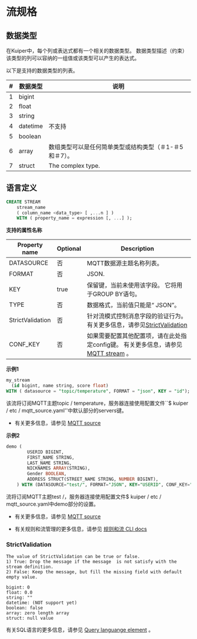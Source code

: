 # 流规格

## 数据类型



在Kuiper中，每个列或表达式都有一个相关的数据类型。 数据类型描述（约束）该类型的列可以容纳的一组值或该类型可以产生的表达式。

以下是支持的数据类型的列表。

| #    | 数据类型 | 说明                                                   |
| ---- | -------- | ------------------------------------------------------ |
| 1    | bigint   |                                                        |
| 2    | float    |                                                        |
| 3    | string   |                                                        |
| 4    | datetime | 不支持                                                 |
| 5    | boolean  |                                                        |
| 6    | array    | 数组类型可以是任何简单类型或结构类型（＃1-＃5和＃7）。 |
| 7    | struct   | The complex type.                                      |

## 语言定义

```sql
CREATE STREAM   
    stream_name   
    ( column_name <data_type> [ ,...n ] )
    WITH ( property_name = expression [, ...] );
```

**支持的属性名称**

| Property name | Optional | Description                                                  |
| ------------- | -------- | ------------------------------------------------------------ |
| DATASOURCE | 否   | MQTT数据源主题名称列表。 |
| FORMAT        | 否       | JSON. |
| KEY           | true     | 保留键，当前未使用该字段。 它将用于GROUP BY语句。 |
| TYPE    | 否       | 数据格式，当前值只能是“ JSON”。 |
| StrictValidation     | 否   | 针对流模式控制消息字段的验证行为。 有关更多信息，请参见[StrictValidation](#StrictValidation) |
| CONF_KEY | 否 | 如果需要配置其他配置项，请在此处指定config键。 有关更多信息，请参见 [MQTT stream](../rules/sources/mqtt.md) 。 |

**示例1**

```sql
my_stream 
  (id bigint, name string, score float)
WITH ( datasource = "topic/temperature", FORMAT = "json", KEY = "id");
```

该流将订阅MQTT主题topic / temperature，服务器连接使用配置文件``$ kuiper / etc / mqtt_source.yaml''中默认部分的servers键。

- 有关更多信息，请参见 [MQTT source](../rules/sources/mqtt.md) 

**示例2**

```sql
demo (
		USERID BIGINT,
		FIRST_NAME STRING,
		LAST_NAME STRING,
		NICKNAMES ARRAY(STRING),
		Gender BOOLEAN,
		ADDRESS STRUCT(STREET_NAME STRING, NUMBER BIGINT),
	) WITH (DATASOURCE="test/", FORMAT="JSON", KEY="USERID", CONF_KEY="demo");
```

 流将订阅MQTT主题test /，服务器连接使用配置文件$ kuiper / etc / mqtt_source.yaml中demo部分的设置。

- 有关更多信息，请参见 [MQTT source](../rules/sources/mqtt.md) 

- 有关规则和流管理的更多信息，请参见 [规则和流 CLI docs](../cli/overview.md) 

### StrictValidation

```
The value of StrictValidation can be true or false.
1) True: Drop the message if the message  is not satisfy with the stream definition.
2) False: Keep the message, but fill the missing field with default empty value.

bigint: 0
float: 0.0
string: ""
datetime: (NOT support yet)
boolean: false
array: zero length array
struct: null value
```

有关SQL语言的更多信息，请参见 [Query languange element](query_language_elements.md) 。

